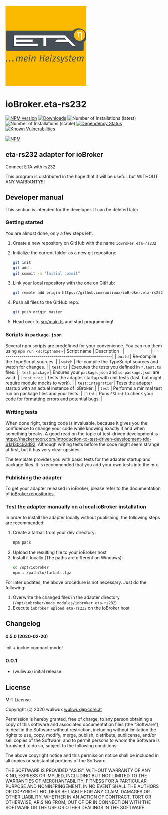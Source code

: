 ![Logo](admin/eta-rs232.png)

# ioBroker.eta-rs232

[![NPM version](http://img.shields.io/npm/v/iobroker.eta-rs232.svg)](https://www.npmjs.com/package/iobroker.eta-rs232)
[![Downloads](https://img.shields.io/npm/dm/iobroker.eta-rs232.svg)](https://www.npmjs.com/package/iobroker.eta-rs232)
![Number of Installations (latest)](http://iobroker.live/badges/eta-rs232-installed.svg)
![Number of Installations (stable)](http://iobroker.live/badges/eta-rs232-stable.svg)
[![Dependency Status](https://img.shields.io/david/wuliwux/iobroker.eta-rs232.svg)](https://david-dm.org/wuliwux/iobroker.eta-rs232)
[![Known Vulnerabilities](https://snyk.io/test/github/wuliwux/ioBroker.eta-rs232/badge.svg)](https://snyk.io/test/github/wuliwux/ioBroker.eta-rs232)

[![NPM](https://nodei.co/npm/iobroker.eta-rs232.png?downloads=true)](https://nodei.co/npm/iobroker.eta-rs232/)

## eta-rs232 adapter for ioBroker

Connect ETA with rs232

This program is distributed in the hope that it will be useful,
but WITHOUT ANY WARRANTY!!!

## Developer manual

This section is intended for the developer. It can be deleted later

### Getting started

You are almost done, only a few steps left:

1. Create a new repository on GitHub with the name `ioBroker.eta-rs232`
1. Initialize the current folder as a new git repository:
    ```bash
    git init
    git add .
    git commit -m "Initial commit"
    ```
1. Link your local repository with the one on GitHub:

    ```bash
    git remote add origin https://github.com/wuliwux/ioBroker.eta-rs232
    ```

1. Push all files to the GitHub repo:
    ```bash
    git push origin master
    ```
1. Head over to [src/main.ts](src/main.ts) and start programming!

### Scripts in `package.json`

Several npm scripts are predefined for your convenience. You can run them using `npm run <scriptname>`
| Script name | Description |
|-------------|----------------------------------------------------------|
| `build` | Re-compile the TypeScript sources. |
| `watch` | Re-compile the TypeScript sources and watch for changes. |
| `test:ts` | Executes the tests you defined in `*.test.ts` files. |
| `test:package` | Ensures your `package.json` and `io-package.json` are valid. |
| `test:unit` | Tests the adapter startup with unit tests (fast, but might require module mocks to work). |
| `test:integration`| Tests the adapter startup with an actual instance of ioBroker. |
| `test` | Performs a minimal test run on package files and your tests. |
| `lint` | Runs `ESLint` to check your code for formatting errors and potential bugs. |

### Writing tests

When done right, testing code is invaluable, because it gives you the
confidence to change your code while knowing exactly if and when
something breaks. A good read on the topic of test-driven development
is https://hackernoon.com/introduction-to-test-driven-development-tdd-61a13bc92d92.
Although writing tests before the code might seem strange at first, but it has very
clear upsides.

The template provides you with basic tests for the adapter startup and package files.
It is recommended that you add your own tests into the mix.

### Publishing the adapter

To get your adapter released in ioBroker, please refer to the documentation
of [ioBroker.repositories](https://github.com/ioBroker/ioBroker.repositories#requirements-for-adapter-to-get-added-to-the-latest-repository).

### Test the adapter manually on a local ioBroker installation

In order to install the adapter locally without publishing, the following steps are recommended:

1. Create a tarball from your dev directory:
    ```bash
    npm pack
    ```
1. Upload the resulting file to your ioBroker host
1. Install it locally (The paths are different on Windows):
    ```bash
    cd /opt/iobroker
    npm i /path/to/tarball.tgz
    ```

For later updates, the above procedure is not necessary. Just do the following:

1. Overwrite the changed files in the adapter directory (`/opt/iobroker/node_modules/iobroker.eta-rs232`)
1. Execute `iobroker upload eta-rs232` on the ioBroker host

## Changelog

#### 0.5.0 (2020-02-20)

init + inclue compact mode!

### 0.0.1

-   (wuliwux) initial release

## License

MIT License

Copyright (c) 2020 wuliwux <wuliwux@xcore.at>

Permission is hereby granted, free of charge, to any person obtaining a copy
of this software and associated documentation files (the "Software"), to deal
in the Software without restriction, including without limitation the rights
to use, copy, modify, merge, publish, distribute, sublicense, and/or sell
copies of the Software, and to permit persons to whom the Software is
furnished to do so, subject to the following conditions:

The above copyright notice and this permission notice shall be included in all
copies or substantial portions of the Software.

THE SOFTWARE IS PROVIDED "AS IS", WITHOUT WARRANTY OF ANY KIND, EXPRESS OR
IMPLIED, INCLUDING BUT NOT LIMITED TO THE WARRANTIES OF MERCHANTABILITY,
FITNESS FOR A PARTICULAR PURPOSE AND NONINFRINGEMENT. IN NO EVENT SHALL THE
AUTHORS OR COPYRIGHT HOLDERS BE LIABLE FOR ANY CLAIM, DAMAGES OR OTHER
LIABILITY, WHETHER IN AN ACTION OF CONTRACT, TORT OR OTHERWISE, ARISING FROM,
OUT OF OR IN CONNECTION WITH THE SOFTWARE OR THE USE OR OTHER DEALINGS IN THE
SOFTWARE.
